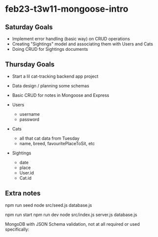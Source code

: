 # feb23-t3w11-mongoose-intro

## Saturday Goals

- Implement error handling (basic way) on CRUD operations
- Creating "Sightings" model and associating them with Users and Cats 
- Doing CRUD for Sightings documents

## Thursday Goals

- Start a lil cat-tracking backend app project
- Data design / planning some schemas
- Basic CRUD for notes in Mongoose and Express


- Users 
	- username
	- password
- Cats 
	- all that cat data from Tuesday 
	- name, breed, favouritePlaceToSit, etc 
- Sightings 
	- date
	- place
	- User.id
	- Cat.id 

## Extra notes 

npm run seed
node src/seed.js
	database.js

npm run start
npm run dev
node src/index.js
	server.js
		database.js 

MongoDB with JSON Schema validation, not at all required or used specifically:
<!-- db.createCollection("messages", {
   validator: {
      $jsonSchema: {
         bsonType: "object",
         // the required fields, no message without any of these fields
         required: [ "text", "user", "likes"],
         properties: {
            text: {
               bsonType: "string",
               description: "must be a string and is required"
            }, -->